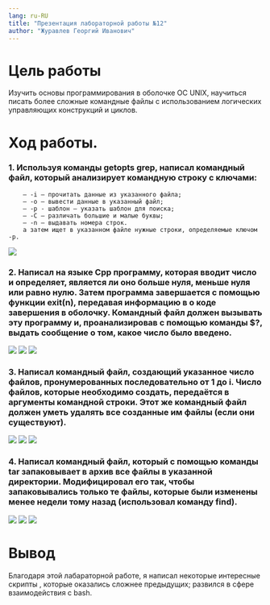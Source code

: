 ```yaml
---
lang: ru-RU
title: "Презентация лабораторной работы №12"
author: "Журавлев Георгий Иванович"
---
```


# Цель работы
 Изучить основы программирования в оболочке ОС UNIX, научиться писать более сложные командные файлы с использованием логических управляющих конструкций и циклов.

# Ход работы.

### 1. Используя команды getopts grep, написал командный файл, который анализирует командную строку с ключами:
        – -i — прочитать данные из указанного файла;
        – -o — вывести данные в указанный файл;
        – -p - шаблон — указать шаблон для поиска;
        – -C — различать большие и малые буквы;
        – -n — выдавать номера строк.
        а затем ищет в указанном файле нужные строки, определяемые ключом -p.
![](screens/01.jpg)

### 2. Написал на языке Cpp программу, которая вводит число и определяет, является ли оно больше нуля, меньше нуля или равно нулю. Затем программа завершается с помощью функции exit(n), передавая информацию в о коде завершения в оболочку. Командный файл должен вызывать эту программу и, проанализировав с помощью команды $?, выдать сообщение о том, какое число было введено.
![](screens/02.jpg)
![](screens/03.jpg)
![](screens/04.jpg)

### 3. Написал командный файл, создающий указанное число файлов, пронумерованных последовательно от 1 до i. Число файлов, которые необходимо создать, передаётся в аргументы командной строки. Этот же командный файл должен уметь удалять все созданные им файлы (если они существуют).
![](screens/05.jpg)
![](screens/06.jpg)
![](screens/07.jpg)

### 4. Написал командный файл, который с помощью команды tar запаковывает в архив все файлы в указанной директории. Модифицировал его так, чтобы запаковывались только те файлы, которые были изменены менее недели тому назад (использовал команду find).
![](screens/10.jpg)
![](screens/11.jpg)
![](screens/09.jpg)

# Вывод
Благодаря этой лабараторной работе, я написал некоторые интересные скрипты , которые оказались сложнее предыдущих; развился в сфере взаимодействия с bash.
